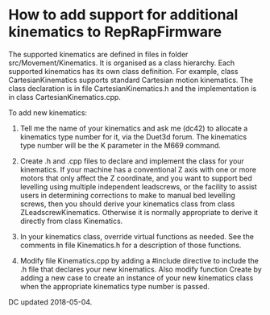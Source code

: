 How to add support for additional kinematics to RepRapFirmware
==============================================================

The supported kinematics are defined in files in folder src/Movement/Kinematics. It is organised as a class hierarchy. Each supported kinematics has its own class definition. For example, class CartesianKinematics supports standard Cartesian motion kinematics. The class declaration is in file CartesianKinematics.h and the implementation is in class CartesianKinematics.cpp.

To add new kinematics:
1. Tell me the name of your kinematics and ask me (dc42) to allocate a kinematics type number for it, via the Duet3d forum. The kinematics type number will be the K parameter in the M669 command.

2. Create .h and .cpp files to declare and implement the class for your kinematics. If your machine has a conventional Z axis with one or more motors that only affect the Z coordinate, and you want to support bed levelling using multiple independent leadscrews, or the facility to assist users in determining corrections to make to manual bed levelling screws, then you should derive your kinematics class from class ZLeadscrewKinematics. Otherwise it is normally appropriate to derive it directly from class Kinematics.

3. In your kinematics class, override virtual functions as needed. See the comments in file Kinematics.h for a description of those functions.

4. Modify file Kinematics.cpp by adding a #include directive to include the .h file that declares your new kinematics. Also modify function Create by adding a new case to create an instance of your new kinematics class when the appropriate kinematics type number is passed.

DC updated 2018-05-04.
